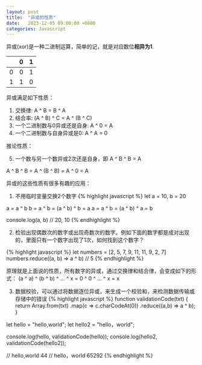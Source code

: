 ```yaml
---
layout: post
title:  "异或的性质"
date:   2023-12-05 09:00:00 +0800
categories: Javascript
--- 
```


异或(xor)是一种二进制运算，简单的记，就是对应数位**相异为1**.

|  | 0 | 1 |
| ---- | ---- | ---- | 
| 0 | 0 | 1 |
| 1 | 1 | 0 |

异或满足如下性质：

1. 交换律: A ^ B = B ^ A
2. 结合率: (A ^ B) ^ C = A ^ (B ^ C)
3. 一个二进制数与0异或还是自身: A ^ 0 = A 
4. 一个二进制数与自身异或是0: A ^ A = 0

推论性质：

5. 一个数与另一个数异或2次还是自身，即 A ^ B ^ B = A

A ^ B ^ B = A ^ (B ^ B) = A ^ 0 = A

异或的这些性质有很多有趣的应用：

1. 不用临时变量交换2个数字
{% highlight javascript %} 
let a = 10, b = 20

a = a ^ b
b = a ^ b = (a ^ b) ^ b = a 
a = a ^ b = (a ^ b) ^ a = b 

console.log(a, b) // 20, 10
{% endhighlight %}

2. 检验出现偶数次的数字或出现奇数次的数字。例如下面的数字都是成对出现的，里面只有一个数字出现了1次，如何找到这个数字？

{% highlight javascript %} 
let numbers = [2, 5, 7, 9, 11, 11, 9, 2, 7]
numbers.reduce((a, b) => a ^ b) // 5
{% endhighlight %}

原理就是上面说的性质，所有数字的异或，通过交换律和结合律，会变成如下的形式：
(a ^ a) ^ (b ^ b) ^ ... ^ x = 0 ^ 0 ^ ... ^ x = x

3. 数据校验，可以通过将数据逐位异或，来生成一个校验和，来检测数据传输或存储中的错误
{% highlight javascript %} 
function validationCode(txt) {
	return Array.from(txt)
	  .map(c => c.charCodeAt(0))
	  .reduce((a,b) => a ^ b); 
}

let hello = "hello,world";
let hello2 = "hello，world";

console.log(hello, validationCode(hello));
console.log(hello2, validationCode(hello2));

// hello,world 44
// hello，world 65292 
{% endhighlight %}
 